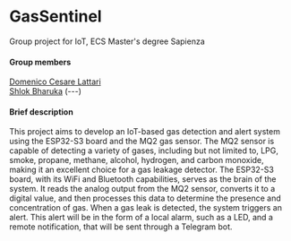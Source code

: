 # GasSentinel
Group project for IoT, ECS Master's degree Sapienza
#### Group members
<a href="https://www.linkedin.com/in/domenico-lattari-0947b9225/">Domenico Cesare Lattari</a>\
<a href="https://www.linkedin.com/in/shlok-bharuka-890554222/">Shlok Bharuka</a>
(---)
#### Brief description
This project aims to develop an IoT-based gas detection and alert system using the ESP32-S3 board and the MQ2 gas sensor. The MQ2 sensor is capable of detecting a variety of gases, including but not limited to, LPG, smoke, propane, methane, alcohol, hydrogen, and carbon monoxide, making it an excellent choice for a gas leakage detector.
The ESP32-S3 board, with its WiFi and Bluetooth capabilities, serves as the brain of the system. It reads the analog output from the MQ2 sensor, converts it to a digital value, and then processes this data to determine the presence and concentration of gas.
When a gas leak is detected, the system triggers an alert. This alert will be in the form of a local alarm, such as a LED, and a remote notification, that will be sent through a Telegram bot. 
